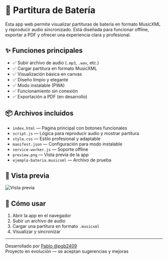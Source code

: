 # 🥁 Partitura de Batería

Esta app web permite visualizar partituras de batería en formato MusicXML y reproducir audio sincronizado. Está diseñada para funcionar offline, exportar a PDF y ofrecer una experiencia clara y profesional.

## ✨ Funciones principales

- ✅ Subir archivo de audio (`.mp3`, `.wav`, etc.)
- ✅ Cargar partitura en formato MusicXML
- ✅ Visualización básica en canvas
- ✅ Diseño limpio y elegante
- ✅ Modo instalable (PWA)
- ✅ Funcionamiento sin conexión
- ✅ Exportación a PDF (en desarrollo)

## 📦 Archivos incluidos

- `index.html` — Página principal con botones funcionales
- `script.js` — Lógica para reproducir audio y mostrar partitura
- `style.css` — Estilo profesional y adaptable
- `manifest.json` — Configuración para modo instalable
- `service-worker.js` — Soporte offline
- `preview.png` — Vista previa de la app
- `ejemplo-bateria.musicxml` — Archivo de prueba

## 📸 Vista previa

![Vista previa](preview.png)

## 🚀 Cómo usar

1. Abrir la app en el navegador
2. Subir un archivo de audio
3. Cargar una partitura en formato `.musicxml`
4. Visualizar y sincronizar

---

Desarrollado por [Pablo @pgb2409](https://github.com/pgb2409)  
Proyecto en evolución — se aceptan sugerencias y mejoras
